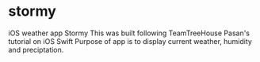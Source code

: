 stormy
======

iOS weather app Stormy
This was built following TeamTreeHouse Pasan's tutorial on iOS Swift
Purpose of app is to display current weather, humidity and preciptation. 
